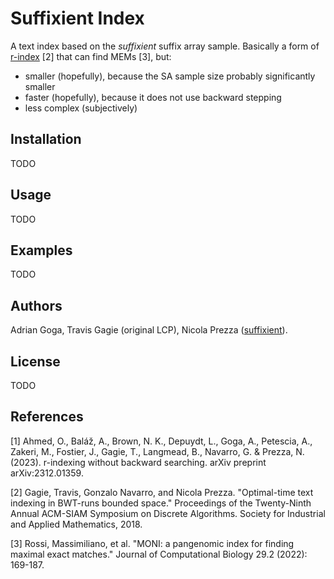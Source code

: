 # Suffixient Index

A text index based on the _suffixient_ suffix array sample.
Basically a form of [r-index](https://github.com/nicolaprezza/r-index) [2] that can find MEMs [3], but:
+ smaller (hopefully), because the SA sample size probably significantly smaller
+ faster (hopefully), because it does not use backward stepping
+ less complex (subjectively)

## Installation
TODO

## Usage
TODO

## Examples
TODO

## Authors
Adrian Goga, Travis Gagie (original LCP), Nicola Prezza ([suffixient](https://github.com/nicolaprezza/suffixient)).

## License
TODO

## References
[1] Ahmed, O., Baláž, A., Brown, N. K., Depuydt, L., Goga, A., Petescia, A., Zakeri, M., Fostier, J., Gagie, T., Langmead, B., Navarro, G. & Prezza, N. (2023). r-indexing without backward searching. arXiv preprint arXiv:2312.01359.

[2] Gagie, Travis, Gonzalo Navarro, and Nicola Prezza. "Optimal-time text indexing in BWT-runs bounded space." Proceedings of the Twenty-Ninth Annual ACM-SIAM Symposium on Discrete Algorithms. Society for Industrial and Applied Mathematics, 2018.

[3] Rossi, Massimiliano, et al. "MONI: a pangenomic index for finding maximal exact matches." Journal of Computational Biology 29.2 (2022): 169-187.
